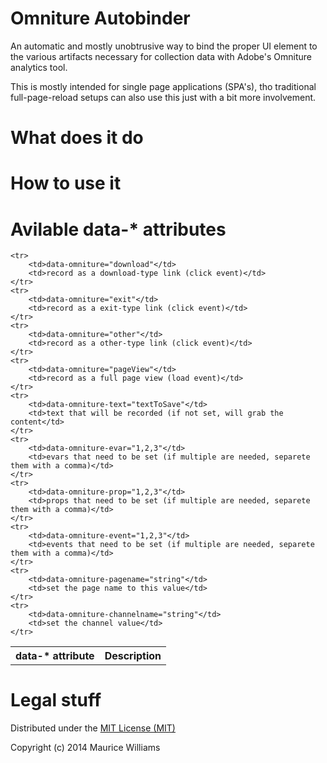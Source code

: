 Omniture Autobinder
====

An automatic and mostly unobtrusive way to bind the proper UI element to the various artifacts necessary for collection data with Adobe's Omniture analytics tool.

This is mostly intended for single page applications (SPA's), tho traditional full-page-reload setups can also use this just with a bit more involvement.

What does it do
====

How to use it
====


Avilable data-* attributes
====

<table>
    <tr>
        <th>data-* attribute</th>
        <th>Description</th>
    </tr>

    <tr>
        <td>data-omniture="download"</td>
        <td>record as a download-type link (click event)</td>
    </tr>
    <tr>
        <td>data-omniture="exit"</td>
        <td>record as a exit-type link (click event)</td>
    </tr>
    <tr>
        <td>data-omniture="other"</td>
        <td>record as a other-type link (click event)</td>
    </tr>
    <tr>
        <td>data-omniture="pageView"</td>
        <td>record as a full page view (load event)</td>
    </tr>
    <tr>
        <td>data-omniture-text="textToSave"</td>
        <td>text that will be recorded (if not set, will grab the content</td>
    </tr>
    <tr>
        <td>data-omniture-evar="1,2,3"</td>
        <td>evars that need to be set (if multiple are needed, separete them with a comma)</td>
    </tr>
    <tr>
        <td>data-omniture-prop="1,2,3"</td>
        <td>props that need to be set (if multiple are needed, separete them with a comma)</td>
    </tr>
    <tr>
        <td>data-omniture-event="1,2,3"</td>
        <td>events that need to be set (if multiple are needed, separete them with a comma)</td>
    </tr>
    <tr>
        <td>data-omniture-pagename="string"</td>
        <td>set the page name to this value</td>
    </tr>
    <tr>
        <td>data-omniture-channelname="string"</td>
        <td>set the channel value</td>
    </tr>

</table>


Legal stuff
===
Distributed under the [MIT License (MIT)](http://mutedsolutions.mit-license.org/)

Copyright (c) 2014 Maurice Williams

